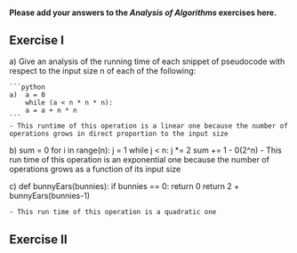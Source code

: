 #### Please add your answers to the ***Analysis of  Algorithms*** exercises here.

## Exercise I

a) Give an analysis of the running time of each snippet of
pseudocode with respect to the input size n of each of the following:

    ```python
    a)  a = 0
        while (a < n * n * n):
        a = a + n * n
    ```
    - This runtime of this operation is a linear one because the number of operations grows in direct proportion to the input size


b) sum = 0
    for i in range(n):
      j = 1
      while j < n:
        j *= 2
        sum += 1
    - 0(2^n)
    - This run time of this operation is an exponential one because the number of operations grows as a function of its input size


c)  def bunnyEars(bunnies):
      if bunnies == 0:
        return 0
      return 2 + bunnyEars(bunnies-1)

    - This run time of this operation is a quadratic one


## Exercise II


